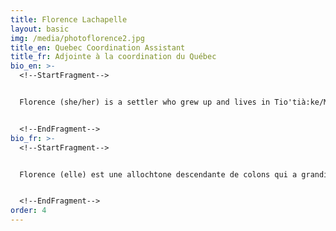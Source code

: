 ```yaml
---
title: Florence Lachapelle
layout: basic
img: /media/photoflorence2.jpg
title_en: Quebec Coordination Assistant
title_fr: Adjointe à la coordination du Québec
bio_en: >-
  <!--StartFragment-->


  Florence (she/her) is a settler who grew up and lives in Tio'tià:ke/Mooniyang/Montreal. She has been involved in various social justice and climate initiatives, and ha been an active member of la CEVES - Coalition étudiante pour un virage environnemental et social since January 2020. She has done mobilization within various schools for the student strike movement as well as action organizing. Florence is currently studying arts education at UQAM.


  <!--EndFragment-->
bio_fr: >-
  <!--StartFragment-->


  Florence (elle) est une allochtone descendante de colons qui a grandi et habite à Tio’tià :ke/Mooniyang/Montréal. Durant son parcours, elle s’est impliquée dans diverses initiatives de justice sociale et climatique, notamment la CEVES - Coalition étudiante pour un virage environnemental et social et Rage climatique. Elle aime la mobilisation (parler au monde), l'organisation (travailler avec le monde pour faire des trucs), et pense que les groupes militants doivent toujours réfléchir à comment ils peuvent s'améliorer, avoir plus de puissance, et gagner. Florence a deux chats et étudie à l’UQAM en arts visuels.


  <!--EndFragment-->
order: 4
---
```

